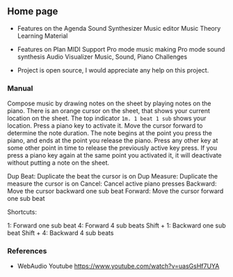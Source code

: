 ## Home page

- Features on the Agenda
  Sound Synthesizer
  Music editor
  Music Theory Learning Material
  
- Features on Plan
  MIDI Support
  Pro mode music making
  Pro mode sound synthesis
  Audio Visualizer
  Music, Sound, Piano Challenges

- Project is open source, I would appreciate any help on this project.

### Manual

Compose music by drawing notes on the sheet by playing notes on the piano.
There is an orange cursor on the sheet, that shows your current location on the sheet. 
The top indicator `1m. 1 beat 1 sub` shows your location.
Press a piano key to activate it. Move the cursor forward to determine the note duration. 
The note begins at the point you press the piano, and ends at the point you release the piano.
Press any other key at some other point in time to release the previously active key press.
If you press a piano key again at the same point you activated it, it will deactivate without putting a note on the sheet.

Dup Beat: Duplicate the beat the cursor is on
Dup Measure: Duplicate the measure the cursor is on
Cancel: Cancel active piano presses
Backward: Move the cursor backward one sub beat
Forward: Move the cursor forward one sub beat

Shortcuts:

1: Forward one sub beat
4: Forward 4 sub beats
Shift + 1: Backward one sub beat
Shift + 4: Backward 4 sub beats

### References

- WebAudio Youtube https://www.youtube.com/watch?v=uasGsHf7UYA
